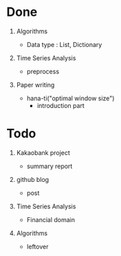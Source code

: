 # Done 

1. Algorithms
    - Data type : List, Dictionary

2. Time Series Analysis
    - preprocess

3. Paper writing
    - hana-ti("optimal window size")
        - introduction part

# Todo

1. Kakaobank project
    - summary report

2. github blog
    - post

3. Time Series Analysis
    - Financial domain

4. Algorithms
    - leftover

